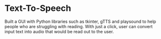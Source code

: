 # Text-To-Speech

Built a GUI with Python libraries such as tkinter, gTTS and playsound to help people who are struggling with reading. With just a click, user can convert input text into audio that would be read out to the user.
